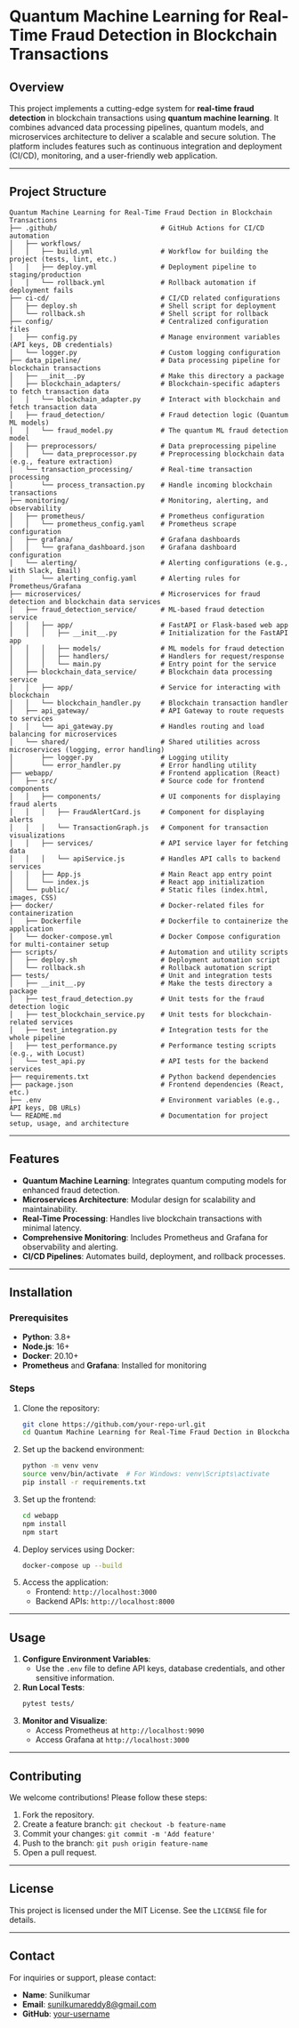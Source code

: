# Quantum Machine Learning for Real-Time Fraud Detection in Blockchain Transactions

## Overview
This project implements a cutting-edge system for **real-time fraud detection** in blockchain transactions using **quantum machine learning**. It combines advanced data processing pipelines, quantum models, and microservices architecture to deliver a scalable and secure solution. The platform includes features such as continuous integration and deployment (CI/CD), monitoring, and a user-friendly web application.

---

## Project Structure
```plaintext
Quantum Machine Learning for Real-Time Fraud Dection in Blockchain Transactions
├── .github/                          # GitHub Actions for CI/CD automation
│   ├── workflows/
│   │   ├── build.yml                 # Workflow for building the project (tests, lint, etc.)
│   │   ├── deploy.yml                # Deployment pipeline to staging/production
│   │   └── rollback.yml              # Rollback automation if deployment fails
├── ci-cd/                            # CI/CD related configurations
│   ├── deploy.sh                     # Shell script for deployment
│   └── rollback.sh                   # Shell script for rollback
├── config/                           # Centralized configuration files
│   ├── config.py                     # Manage environment variables (API keys, DB credentials)
│   └── logger.py                     # Custom logging configuration
├── data_pipeline/                    # Data processing pipeline for blockchain transactions
│   ├── __init__.py                   # Make this directory a package
│   ├── blockchain_adapters/          # Blockchain-specific adapters to fetch transaction data
│   │   └── blockchain_adapter.py     # Interact with blockchain and fetch transaction data
│   ├── fraud_detection/              # Fraud detection logic (Quantum ML models)
│   │   └── fraud_model.py            # The quantum ML fraud detection model
│   ├── preprocessors/                # Data preprocessing pipeline
│   │   └── data_preprocessor.py      # Preprocessing blockchain data (e.g., feature extraction)
│   └── transaction_processing/       # Real-time transaction processing
│       └── process_transaction.py    # Handle incoming blockchain transactions
├── monitoring/                       # Monitoring, alerting, and observability
│   ├── prometheus/                   # Prometheus configuration
│   │   └── prometheus_config.yaml    # Prometheus scrape configuration
│   ├── grafana/                      # Grafana dashboards
│   │   └── grafana_dashboard.json    # Grafana dashboard configuration
│   └── alerting/                     # Alerting configurations (e.g., with Slack, Email)
│       └── alerting_config.yaml      # Alerting rules for Prometheus/Grafana
├── microservices/                    # Microservices for fraud detection and blockchain data services
│   ├── fraud_detection_service/      # ML-based fraud detection service
│   │   ├── app/                      # FastAPI or Flask-based web app
│   │   │   ├── __init__.py           # Initialization for the FastAPI app
│   │   │   ├── models/               # ML models for fraud detection
│   │   │   ├── handlers/             # Handlers for request/response
│   │   │   └── main.py               # Entry point for the service
│   ├── blockchain_data_service/      # Blockchain data processing service
│   │   ├── app/                      # Service for interacting with blockchain
│   │   └── blockchain_handler.py     # Blockchain transaction handler
│   ├── api_gateway/                  # API Gateway to route requests to services
│   │   └── api_gateway.py            # Handles routing and load balancing for microservices
│   └── shared/                       # Shared utilities across microservices (logging, error handling)
│       ├── logger.py                 # Logging utility
│       └── error_handler.py          # Error handling utility
├── webapp/                           # Frontend application (React)
│   ├── src/                          # Source code for frontend components
│   │   ├── components/               # UI components for displaying fraud alerts
│   │   │   ├── FraudAlertCard.js     # Component for displaying alerts
│   │   │   └── TransactionGraph.js   # Component for transaction visualizations
│   │   ├── services/                 # API service layer for fetching data
│   │   │   └── apiService.js         # Handles API calls to backend services
│   │   ├── App.js                    # Main React app entry point
│   │   └── index.js                  # React app initialization
│   └── public/                       # Static files (index.html, images, CSS)
├── docker/                           # Docker-related files for containerization
│   ├── Dockerfile                    # Dockerfile to containerize the application
│   └── docker-compose.yml            # Docker Compose configuration for multi-container setup
├── scripts/                          # Automation and utility scripts
│   ├── deploy.sh                     # Deployment automation script
│   └── rollback.sh                   # Rollback automation script
├── tests/                            # Unit and integration tests
│   ├── __init__.py                   # Make the tests directory a package
│   ├── test_fraud_detection.py       # Unit tests for the fraud detection logic
│   ├── test_blockchain_service.py    # Unit tests for blockchain-related services
│   ├── test_integration.py           # Integration tests for the whole pipeline
│   ├── test_performance.py           # Performance testing scripts (e.g., with Locust)
│   └── test_api.py                   # API tests for the backend services
├── requirements.txt                  # Python backend dependencies
├── package.json                      # Frontend dependencies (React, etc.)
├── .env                              # Environment variables (e.g., API keys, DB URLs)
└── README.md                         # Documentation for project setup, usage, and architecture
```

---

## Features
- **Quantum Machine Learning**: Integrates quantum computing models for enhanced fraud detection.
- **Microservices Architecture**: Modular design for scalability and maintainability.
- **Real-Time Processing**: Handles live blockchain transactions with minimal latency.
- **Comprehensive Monitoring**: Includes Prometheus and Grafana for observability and alerting.
- **CI/CD Pipelines**: Automates build, deployment, and rollback processes.

---

## Installation

### Prerequisites
- **Python**: 3.8+
- **Node.js**: 16+
- **Docker**: 20.10+
- **Prometheus** and **Grafana**: Installed for monitoring

### Steps
1. Clone the repository:
   ```bash
   git clone https://github.com/your-repo-url.git
   cd Quantum Machine Learning for Real-Time Fraud Dection in Blockchain Transactions
   ```
2. Set up the backend environment:
   ```bash
   python -m venv venv
   source venv/bin/activate  # For Windows: venv\Scripts\activate
   pip install -r requirements.txt
   ```
3. Set up the frontend:
   ```bash
   cd webapp
   npm install
   npm start
   ```
4. Deploy services using Docker:
   ```bash
   docker-compose up --build
   ```
5. Access the application:
   - Frontend: `http://localhost:3000`
   - Backend APIs: `http://localhost:8000`

---

## Usage
1. **Configure Environment Variables**:
   - Use the `.env` file to define API keys, database credentials, and other sensitive information.
2. **Run Local Tests**:
   ```bash
   pytest tests/
   ```
3. **Monitor and Visualize**:
   - Access Prometheus at `http://localhost:9090`
   - Access Grafana at `http://localhost:3000`

---

## Contributing
We welcome contributions! Please follow these steps:
1. Fork the repository.
2. Create a feature branch: `git checkout -b feature-name`
3. Commit your changes: `git commit -m 'Add feature'`
4. Push to the branch: `git push origin feature-name`
5. Open a pull request.

---

## License
This project is licensed under the MIT License. See the `LICENSE` file for details.

---

## Contact
For inquiries or support, please contact:
- **Name**: Sunilkumar
- **Email**: sunilkumareddy8@gmail.com
- **GitHub**: [your-username](https://github.com/your-username)

